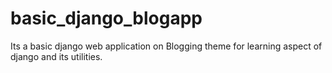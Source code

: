# basic_django_blogapp
Its a basic django web application on Blogging theme for learning aspect of django and its utilities.
